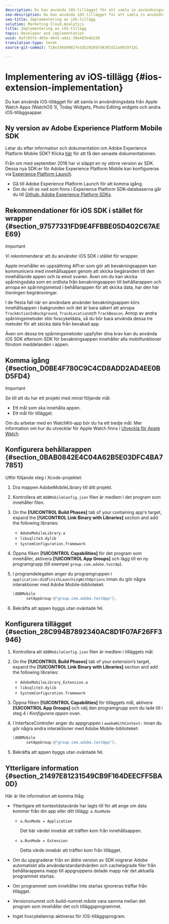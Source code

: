 ```yaml
---
description: Du kan använda iOS-tillägget för att samla in användningsdata från Apple Watch Apps (WatchOS 1), Today Widgets, Photo Editing widgets och andra iOS-tilläggsappar.
seo-description: Du kan använda iOS-tillägget för att samla in användningsdata från Apple Watch Apps (WatchOS 1), Today Widgets, Photo Editing widgets och andra iOS-tilläggsappar.
seo-title: Implementering av iOS-tillägg
solution: Marketing Cloud,Analytics
title: Implementering av iOS-tillägg
topic: Developer and implementation
uuid: 8afc03fe-403e-4643-ada1-30e403ede238
translation-type: tm+mt
source-git-commit: 718e336b9002fe3d5282697d4302d12a89297181

---
```



# Implementering av iOS-tillägg {#ios-extension-implementation}

Du kan använda iOS-tillägget för att samla in användningsdata från Apple Watch Apps (WatchOS 1), Today Widgets, Photo Editing widgets och andra iOS-tilläggsappar.

## Ny version av Adobe Experience Platform Mobile SDK

Letar du efter information och dokumentation om Adobe Experience Platform Mobile SDK? Klicka [här](https://aep-sdks.gitbook.io/docs/) för att få den senaste dokumentationen.

Från om med september 2018 har vi släppt en ny större version av SDK. Dessa nya SDK:er för Adobe Experience Platform Mobile kan konfigureras via [Experience Platform Launch](https://www.adobe.com/experience-platform/launch.html).

* Gå till Adobe Experience Platform Launch för att komma igång.
* Om du vill se vad som finns i Experience Platform SDK-databaserna går du till [Github: Adobe Experience Platform SDKs](https://github.com/Adobe-Marketing-Cloud/acp-sdks).

## Rekommendationer för iOS SDK i stället för wrapper {#section_97577331FD9E4FFBBE05D402C67AEE69}

>[!IMPORTANT]
>
>Vi rekommenderar att du använder iOS SDK i stället för wrapper.

Apple innehåller en uppsättning API:er som gör att bevakningsappen kan kommunicera med innehållsappen genom att skicka begäranden till den innehållande appen och ta emot svaren. Även om du kan skicka spårningsdata som en ordlista från bevakningsappen till behållarappen och anropa en spårningsmetod i behållarappen för att skicka data, har den här lösningen begränsningar.

I de flesta fall när en användare använder bevakningsappen körs innehållsappen i bakgrunden och det är bara säkert att anropa `TrackActionInBackground`, `TrackLocation`och `TrackBeacon`. Anrop av andra spårningsmetoder stör livscykeldata, så du bör bara använda dessa tre metoder för att skicka data från bevakad app.

Även om dessa tre spårningsmetoder uppfyller dina krav kan du använda iOS SDK eftersom SDK för bevakningsappen innehåller alla mobilfunktioner förutom meddelanden i appen.

## Komma igång {#section_D0BE4F780C9C4CD8ADD2AD4EE0BD5FD4}

>[!IMPORTANT]
>
>Se till att du har ett projekt med minst följande mål:
>
>* Ett mål som ska innehålla appen.
>* Ett mål för tillägget.
>



Om du arbetar med en WatchKit-app bör du ha ett tredje mål. Mer information om hur du utvecklar för Apple Watch finns i [Utveckla för Apple Watch](https://developer.apple.com/library/ios/documentation/General/Conceptual/WatchKitProgrammingGuide/index.html#//apple_ref/doc/uid/TP40014969-CH8-SW1).

## Konfigurera behållarappen {#section_0BAB0842E4C04A62B5E03DFC4BA77851}

Utför följande steg i Xcode-projektet:

1. Dra mappen AdobeMobileLibrary till ditt projekt.
1. Kontrollera att `ADBMobileConfig.json` filen är medlem i det program som innehåller filen.
1. On the **[!UICONTROL Build Phases]** tab of your containing app&#39;s target, expand the **[!UICONTROL Link Binary with Libraries]** section and add the following libraries:

   * `AdobeMobileLibrary.a`
   * `libsqlite3.dylib`
   * `SystemConfiguration.framework`

1. Öppna fliken **[!UICONTROL Capabilities]** för det program som innehåller, aktivera **[!UICONTROL App Groups]** och lägg till en ny programgrupp (till exempel `group.com.adobe.testAp`).

1. I programdelegaten anger du programgruppen i `application:didFinishLaunchingWithOptions` innan du gör några interaktioner med Adobe Mobile-biblioteket:

   ```objective-c
   [ADBMobile 
         setAppGroup:@"group.com.adobe.testApp"];
   ```

1. Bekräfta att appen byggs utan oväntade fel.

## Konfigurera tillägget {#section_28C994B7892340AC8D1F07AF26FF3946}

1. Kontrollera att `ADBMobileConfig.json` filen är medlem i tilläggets mål.
1. On the **[!UICONTROL Build Phases]** tab of your extension’s target, expand the **[!UICONTROL Link Binary with Libraries]** section and add the following libraries:

   * `AdobeMobileLibrary_Extension.a`
   * `libsqlite3.dylib`
   * `SystemConfiguration.framework`

1. Öppna fliken **[!UICONTROL Capabilities]** för tilläggets mål, aktivera **[!UICONTROL App Groups]** och välj den programgrupp som du lade till i steg 4 i *Konfigurera appen* ovan.

1. I InterfaceController anger du appgruppen i `awakeWithContext:` innan du gör några andra interaktioner med Adobe Mobile-biblioteket:

   ```objective-c
   [ADBMobile 
         setAppGroup:@"group.com.adobe.testApp"];
   ```

1. Bekräfta att appen byggs utan oväntade fel.

## Ytterligare information {#section_21497E81231549CB9F164DEECFF5BA0D}

Här är lite information att komma ihåg:

* Ytterligare ett kontextdatavärde har lagts till för att ange om data kommer från din app eller ditt tillägg: `a.RunMode`

   * `a.RunMode = Application`

      Det här värdet innebär att träffen kom från innehållsappen.
   * `a.RunMode = Extension`

      Detta värde innebär att träffen kom från tillägget.

* Om du uppgraderar från en äldre version av SDK migrerar Adobe automatiskt alla användarstandardvärden och cachelagrade filer från behållarappens mapp till appgruppens delade mapp när det aktuella programmet startas.
* Om programmet som innehåller inte startas ignoreras träffar från tillägget.
* Versionsnumret och build-numret måste vara samma mellan det program som innehåller det och tilläggsprogrammet.
* Inget livscykelanrop aktiveras för iOS-tilläggsprogram.

